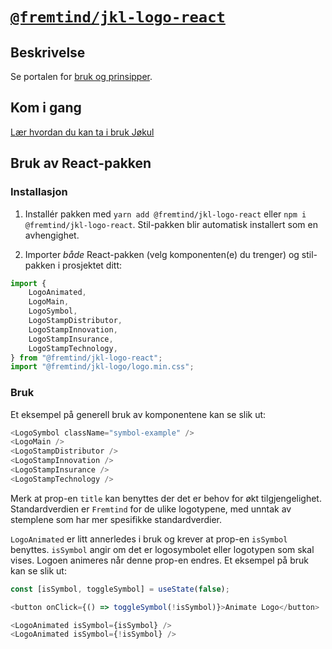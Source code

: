 # [`@fremtind/jkl-logo-react`](https://fremtind.github.io/jokul/logo-react/documentation/Logo/)

## Beskrivelse

Se portalen for [bruk og prinsipper](https://fremtind.github.io/jokul/logo-react/documentation/Logo/).

## Kom i gang

[Lær hvordan du kan ta i bruk Jøkul](https://fremtind.github.io/jokul/developer/getting-started/)

## Bruk av React-pakken

### Installasjon

1. Installér pakken med `yarn add @fremtind/jkl-logo-react` eller `npm i @fremtind/jkl-logo-react`. Stil-pakken blir automatisk installert som en avhengighet.

2. Importer _både_ React-pakken (velg komponenten(e) du trenger) og stil-pakken i prosjektet ditt:

```js
import {
    LogoAnimated,
    LogoMain,
    LogoSymbol,
    LogoStampDistributor,
    LogoStampInnovation,
    LogoStampInsurance,
    LogoStampTechnology,
} from "@fremtind/jkl-logo-react";
import "@fremtind/jkl-logo/logo.min.css";
```

### Bruk

Et eksempel på generell bruk av komponentene kan se slik ut:

```js
<LogoSymbol className="symbol-example" />
<LogoMain />
<LogoStampDistributor />
<LogoStampInnovation />
<LogoStampInsurance />
<LogoStampTechnology />
```

Merk at prop-en `title` kan benyttes der det er behov for økt tilgjengelighet. Standardverdien er `Fremtind` for de ulike logotypene, med unntak av stemplene som har mer spesifikke standardverdier.

`LogoAnimated` er litt annerledes i bruk og krever at prop-en `isSymbol` benyttes. `isSymbol` angir om det er logosymbolet eller logotypen som skal vises. Logoen animeres når denne prop-en endres. Et eksempel på bruk kan se slik ut:

```js
const [isSymbol, toggleSymbol] = useState(false);

<button onClick={() => toggleSymbol(!isSymbol)}>Animate Logo</button>

<LogoAnimated isSymbol={isSymbol} />
<LogoAnimated isSymbol={!isSymbol} />
```
